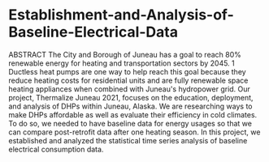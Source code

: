 # Establishment-and-Analysis-of-Baseline-Electrical-Data
ABSTRACT
The City and Borough of Juneau has a goal to reach 80% renewable energy for heating and transportation sectors by 2045. 1 Ductless heat pumps are one way to help reach this goal because they reduce heating costs for residential units and are fully renewable space heating appliances when combined with Juneau's hydropower grid. Our project, Thermalize Juneau 2021, focuses on the education, deployment, and analysis of DHPs within Juneau, Alaska. We are researching ways to make DHPs affordable as well as evaluate their efficiency in cold climates. To do so, we needed to have baseline data for energy usages so that we can compare post-retrofit data after one heating season. In this project, we established and analyzed the statistical time series analysis of baseline electrical consumption data.
